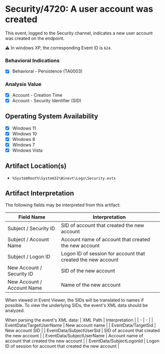 # Security/4720: A user account was created
This event, logged to the Security channel, indicates a new user account was created on the endpoint.

⚠️ In windows XP, the corresponding Event ID is `624`.

### Behavioral Indications
 - [x] Behavioral - Persistence (TA0003)

### Analysis Value
 - [x] Account - Creation Time
 - [x] Account - Security Identifier (SID)

## Operating System Availability
 - [x] Windows 11
 - [x] Windows 10
 - [x] Windows 8
 - [x] Windows 7
 - [x] Windows Vista

## Artifact Location(s)
- `%SystemRoot%\System32\Winevt\Logs\Security.evtx`

## Artifact Interpretation
The following fields may be interpreted from this artifact:

| Field Name | Interpretation |
| - | - |
| Subject / Security ID | SID of account that created the new account |
| Subject / Account Name | Account name of account that created the new account |
| Subject / Logon ID | Logon ID of session for account that created the new account |
| New Account / Security ID | SID of the new account |
| New Account / Account Name | Name of the new account |

When viewed in Event Viewer, the SIDs will be translated to names if possible. To view the underlying SIDs, the event's XML data should be analyzed. 

When parsing the event's XML data:
| XML Path | Interpretation |
| - | - |
| EventData/TargetUserName | New account name |
| EventData/TargetSid | New account SID |
| EventData/SubjectUserSid | SID of account that created the new account |
| EventData/SubjectUserName | Account name of account that created the new account |
| EventData/SubjectLogonId | Logon ID of session for account that created the new account |

